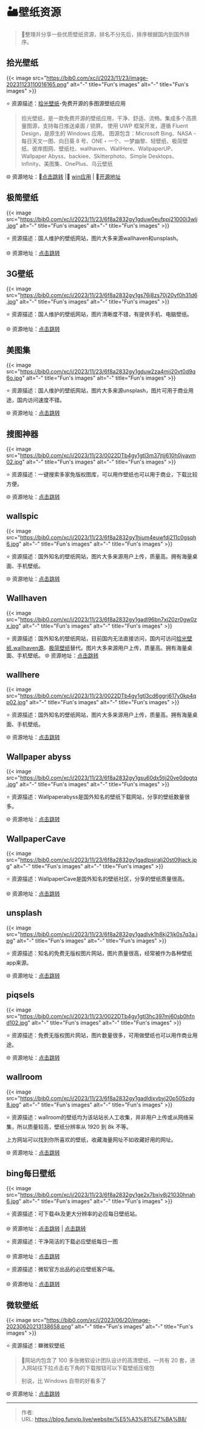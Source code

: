 # 🏜️壁纸资源


> 🤖整理并分享一些优质壁纸资源，排名不分先后，排序根据国内到国外排序。
>

<!--more-->

## 拾光壁纸

{{< image src="https://bib0.com/xc/i/2023/11/23/image-20231123110016165.png" alt="-"  title="Fun's images" alt="-"  title="Fun's images" >}}   

⭐️  资源描述：[拾光壁纸](https://app.nguaduot.cn/timeline)-免费开源的多图源壁纸应用

>拾光壁纸，是一款免费开源的壁纸应用，干净、舒适、流畅。集成多个高质量图源，支持每日推送桌面 / 锁屏。
>使用 UWP 框架开发，遵循 Fluent Design，是原生的 Windows 应用。
>图源包含：Microsoft Bing、NASA - 每日天文一图、向日葵 8 号、ONE・一个、一梦幽黎、轻壁纸、极简壁纸、彼岸图网、壁纸社、wallhaven、WallHere、WallpaperUP、Wallpaper Abyss、backiee、Skitterphoto、Simple Desktops、Infinity、美图集、OnePlus、乌云壁纸

🌐 资源地址：🔗[点击跳转](https://wallpapers.microsoft.design/) |🤖 [win应用](https://apps.microsoft.com/detail/%E6%8B%BE%E5%85%89%E5%A3%81%E7%BA%B8/9N7VHQ989BB7?hl=zh-cn&gl=CN&rtc=1) | 🧩[开源地址](https://gitee.com/nguaduot/timeline)

## 极简壁纸

{{< image src="https://bib0.com/xc/i/2023/11/23/6f8a2832gy1gduw0eufppj21000i3wlj.jpg" alt="-"  title="Fun's images" alt="-"  title="Fun's images" >}} 

⭐️  资源描述：国人维护的壁纸网站，图片大多来源wallhaven和unsplash。

🌐 资源地址：[点击跳转](https://bz.zzzmh.cn/)

## 3G壁纸

{{< image src="https://bib0.com/xc/i/2023/11/23/6f8a2832gy1gs76j8zs70j20yf0h31d6.jpg" alt="-"  title="Fun's images" alt="-"  title="Fun's images" >}}

⭐️  资源描述：国人维护的壁纸网站，图片清晰度不错，有提供手机、电脑壁纸。

🌐 资源地址：[点击跳转](https://www.3gbizhi.com/)

## 美图集

{{< image src="https://bib0.com/xc/i/2023/11/23/6f8a2832gy1gduw2za4mij20vt0d9q6o.jpg" alt="-"  title="Fun's images" alt="-"  title="Fun's images" >}}

⭐️  资源描述：国人维护的壁纸网站，图片大多来源unsplash，图片可用于商业用途，国内访问速度不错。

🌐 资源地址：[点击跳转](https://photo.ihansen.org/)

## 搜图神器

{{< image src="https://bib0.com/xc/i/2023/11/23/0022DTb4gy1gtl3m37jtjj610h0jyavm02.jpg" alt="-"  title="Fun's images" alt="-"  title="Fun's images" >}}

⭐️  资源描述：一键搜索多家免版权图库，可以用作壁纸也可以用于商业，下载比较方便。

🌐 资源地址：[点击跳转](https://www.logosc.cn/so/)

## wallspic

{{< image src="https://bib0.com/xc/i/2023/11/23/6f8a2832gy1hjum4euwfdj211c0gsqh6.jpg" alt="-"  title="Fun's images" alt="-"  title="Fun's images" >}}

⭐️  资源描述：国外知名的壁纸网站，图片大多来源用户上传，质量高。拥有海量桌面、手机壁纸。

🌐 资源地址：[点击跳转](https://wallspic.com/cn)

## Wallhaven

{{< image src="https://bib0.com/xc/i/2023/11/23/6f8a2832gy1gadl96bn7xj20zr0gw0zx.jpg" alt="-"  title="Fun's images" alt="-"  title="Fun's images" >}}

⭐️  资源描述：国外知名的壁纸网站，目前国内无法直接访问，国内可访问[拾光壁纸.wallhaven源](https://wallhaven.timeline.ink/random)、[极简壁纸](https://bz.zzzmh.cn/)替代。图片大多来源用户上传，质量高。拥有海量桌面、手机壁纸。
🌐 资源地址：[点击跳转](https://wallhaven.cc/)

## wallhere

{{< image src="https://bib0.com/xc/i/2023/11/23/0022DTb4gy1gtl3cd6ggrj617y0kp4qp02.jpg" alt="-"  title="Fun's images" alt="-"  title="Fun's images" >}}

⭐️  资源描述：国外知名的壁纸网站，图片大多来源用户上传，质量高。拥有海量桌面、手机壁纸。

🌐 资源地址：[点击跳转](https://wallhere.com/)

## Wallpaper abyss

{{< image src="https://bib0.com/xc/i/2023/11/23/6f8a2832gy1gsu60dx5tij20ve0dpgtq.jpg" alt="-"  title="Fun's images" alt="-"  title="Fun's images" >}}

⭐️  资源描述：Wallpaperabyss是国外知名的壁纸下载网站，分享的壁纸数量很多。

🌐 资源地址：[点击跳转](https://wall.alphacoders.com/)

## WallpaperCave

{{< image src="https://bib0.com/xc/i/2023/11/23/6f8a2832gy1gadlpsjralj20st09jack.jpg" alt="-"  title="Fun's images" alt="-"  title="Fun's images" >}}

⭐️  资源描述：WallpaperCave是国外知名的壁纸社区，分享的壁纸质量很高。

🌐 资源地址：[点击跳转](https://wallpapercave.com/)

## unsplash

{{< image src="https://bib0.com/xc/i/2023/11/23/6f8a2832gy1gadlvk1h8kj21jk0s7q3a.jpg" alt="-"  title="Fun's images" alt="-"  title="Fun's images" >}}

⭐️  资源描述：知名的免费无版权图片网站，图片质量很高，经常被作为各种壁纸app来源。

🌐 资源地址：[点击跳转](https://unsplash.com/t/wallpapers)

## piqsels

{{< image src="https://bib0.com/xc/i/2023/11/23/0022DTb4gy1gtl3hc397mj60sb0hfnd102.jpg" alt="-"  title="Fun's images" alt="-"  title="Fun's images" >}}

⭐️  资源描述：免费无版权图片网站，图片数量很多，可用做壁纸也可以用作商业用途。

🌐 资源地址：[点击跳转](https://www.piqsels.com/zh)

## wallroom

{{< image src="https://bib0.com/xc/i/2023/11/23/6f8a2832gy1gadldjxvbyj20p505zdg8.jpg" alt="-"  title="Fun's images" alt="-"  title="Fun's images" >}}

⭐️  资源描述：wallroom的壁纸均为该站站长人工收集，并非用户上传或从网络采集，所以质量较高，壁纸分辨率从 1920 到 8k 不等。

上方网站可以找到你所喜欢的壁纸，收藏海量网址不如收藏好用的网址。

🌐 资源地址：[点击跳转](https://wallroom.io/)

## bing每日壁纸

{{< image src="https://bib0.com/xc/i/2023/11/23/6f8a2832gy1ge2x7bxiy8j21030hnah6.jpg" alt="-"  title="Fun's images" alt="-"  title="Fun's images" >}}    

⭐️  资源描述：可下载4k及更大分辨率的必应每日壁纸站。

🌐 资源地址：[点击跳转](http://bimg.top/)  | [点击跳转](https://peapix.com/bing/cn/2022)

⭐️  资源描述：干净简洁的下载必应壁纸每日一图

🌐 资源地址：[点击跳转](https://bing.xinac.net/)

⭐️  资源描述：微软官方出品的必应壁纸客户端。

🌐 资源地址：[点击跳转](https://www.microsoft.com/zh-cn/bing/bing-wallpaper)

## 微软壁纸

{{< image src="https://bib0.com/xc/i/2023/06/20/image-20230620213138658.png" alt="-"  title="Fun's images" alt="-"  title="Fun's images" >}}    

⭐️  资源描述：🟦微软壁纸

>📄网站内包含了 100 多张微软设计团队设计的高清壁纸，一共有 20 套，进入网站往下拉点击右下角的下载按钮可以下载壁纸压缩包
>
>别说，比 Windows 自带的好看多了

🌐 资源地址：[点击跳转](https://wallpapers.microsoft.design/)


---

> 作者:   
> URL: https://blog.funvip.live/website/%E5%A3%81%E7%BA%B8/  


